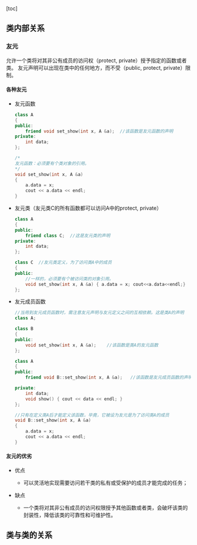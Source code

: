 [toc]

## 类内部关系
### 友元
允许一个类将对其非公有成员的访问权（protect, private）授予指定的函数或者类。
友元声明可以出现在类中的任何地方，而不受（public, protect, private）限制。

#### 各种友元
- 友元函数

	```cpp
	class A
	{
	public:
		friend void set_show(int x, A &a);  //该函数是友元函数的声明
	private:
		int data;
	};

	/*
	友元函数：必须要有个类对象的引用。
	*/
	void set_show(int x, A &a)
	{
		a.data = x;
		cout << a.data << endl;
	}
	```

- 友元类（友元类C的所有函数都可以访问A中的protect, private）

	```cpp
	class A
	{
	public:
		friend class C;  //这是友元类的声明
	private:
		int data;
	};

	class C  //友元类定义，为了访问类A中的成员
	{
	public:
		//一样的，必须要有个被访问类的对象引用。
		void set_show(int x, A &a) { a.data = x; cout<<a.data<<endl;}
	};
	```

- 友元成员函数

	```cpp
	//当用到友元成员函数时，需注意友元声明与友元定义之间的互相依赖。这是类A的声明
	class A;

	class B
	{
	public:
		void set_show(int x, A &a);    //该函数是类A的友元函数
	};

	class A
	{
	public:
		friend void B::set_show(int x, A &a);   //该函数是友元成员函数的声明

	private:
		int data;
		void show() { cout << data << endl; }
	};

	//只有在定义类A后才能定义该函数，毕竟，它被设为友元是为了访问类A的成员
	void B::set_show(int x, A &a)
	{
		a.data = x;
		cout << a.data << endl;
	}
	```

#### 友元的优劣
- 优点
	- 可以灵活地实现需要访问若干类的私有或受保护的成员才能完成的任务；

- 缺点
	- 一个类将对其非公有成员的访问权限授予其他函数或者类，会破坏该类的封装性，降低该类的可靠性和可维护性。


## 类与类的关系

